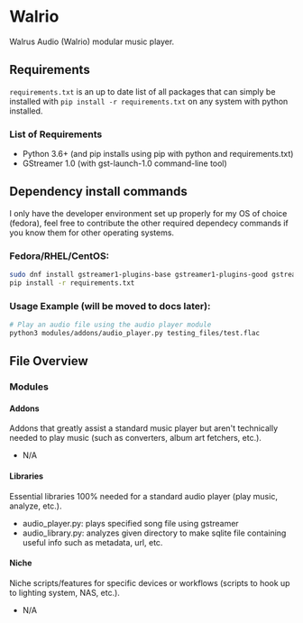 # Walrio
Walrus Audio (Walrio) modular music player.

## Requirements

```requirements.txt``` is an up to date list of all packages that can simply be installed with ```pip install -r requirements.txt``` on any system with python installed.

### List of Requirements
- Python 3.6+ (and pip installs using pip with python and requirements.txt)
- GStreamer 1.0 (with gst-launch-1.0 command-line tool)

## Dependency install commands
I only have the developer environment set up properly for my OS of choice (fedora), feel free to contribute the other required dependecy commands if you know them for other operating systems.

### Fedora/RHEL/CentOS:
```bash
sudo dnf install gstreamer1-plugins-base gstreamer1-plugins-good gstreamer1-plugins-ugly gstreamer1-tools
pip install -r requirements.txt
```

### Usage Example (will be moved to docs later):
```bash
# Play an audio file using the audio player module
python3 modules/addons/audio_player.py testing_files/test.flac
```

## File Overview

### Modules

#### Addons
Addons that greatly assist a standard music player but aren't technically needed to play music (such as converters, album art fetchers, etc.).
- N/A

#### Libraries
Essential libraries 100% needed for a standard audio player (play music, analyze, etc.).
- audio_player.py: plays specified song file using gstreamer
- audio_library.py: analyzes given directory to make sqlite file containing useful info such as metadata, url, etc.

#### Niche
Niche scripts/features for specific devices or workflows (scripts to hook up to lighting system, NAS, etc.).
- N/A 